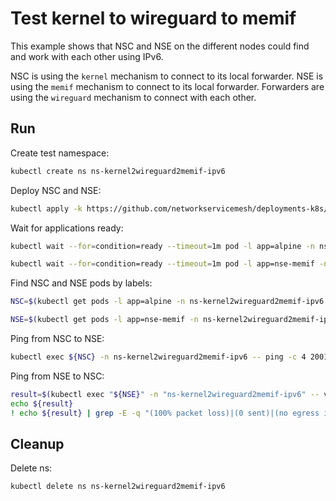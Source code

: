 # Test kernel to wireguard to memif

This example shows that NSC and NSE on the different nodes could find and work with each other using IPv6.

NSC is using the `kernel` mechanism to connect to its local forwarder.
NSE is using the `memif` mechanism to connect to its local forwarder.
Forwarders are using the `wireguard` mechanism to connect with each other.

## Run

Create test namespace:
```bash
kubectl create ns ns-kernel2wireguard2memif-ipv6
```

Deploy NSC and NSE:
```bash
kubectl apply -k https://github.com/networkservicemesh/deployments-k8s/examples/features/ipv6/Kernel2Wireguard2Memif_ipv6?ref=af0eeaf6a5e29f4a38763db176ef8b964bd57b28
```

Wait for applications ready:
```bash
kubectl wait --for=condition=ready --timeout=1m pod -l app=alpine -n ns-kernel2wireguard2memif-ipv6
```
```bash
kubectl wait --for=condition=ready --timeout=1m pod -l app=nse-memif -n ns-kernel2wireguard2memif-ipv6
```

Find NSC and NSE pods by labels:
```bash
NSC=$(kubectl get pods -l app=alpine -n ns-kernel2wireguard2memif-ipv6 --template '{{range .items}}{{.metadata.name}}{{"\n"}}{{end}}')
```
```bash
NSE=$(kubectl get pods -l app=nse-memif -n ns-kernel2wireguard2memif-ipv6 --template '{{range .items}}{{.metadata.name}}{{"\n"}}{{end}}')
```

Ping from NSC to NSE:
```bash
kubectl exec ${NSC} -n ns-kernel2wireguard2memif-ipv6 -- ping -c 4 2001:db8::
```

Ping from NSE to NSC:
```bash
result=$(kubectl exec "${NSE}" -n "ns-kernel2wireguard2memif-ipv6" -- vppctl ping 2001:db8::1 repeat 4)
echo ${result}
! echo ${result} | grep -E -q "(100% packet loss)|(0 sent)|(no egress interface)"
```

## Cleanup

Delete ns:
```bash
kubectl delete ns ns-kernel2wireguard2memif-ipv6
```
